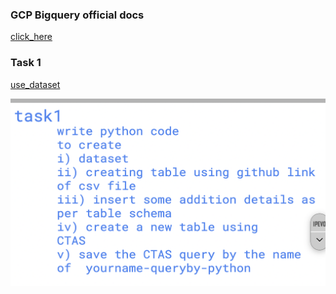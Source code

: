 
### GCP Bigquery official docs 

[click_here](https://cloud.google.com/bigquery/docs/introduction)

### Task 1 

[use_dataset](https://raw.githubusercontent.com/redashu/Datasets/refs/heads/master/cardata.csv)

<img src="task1.png">




